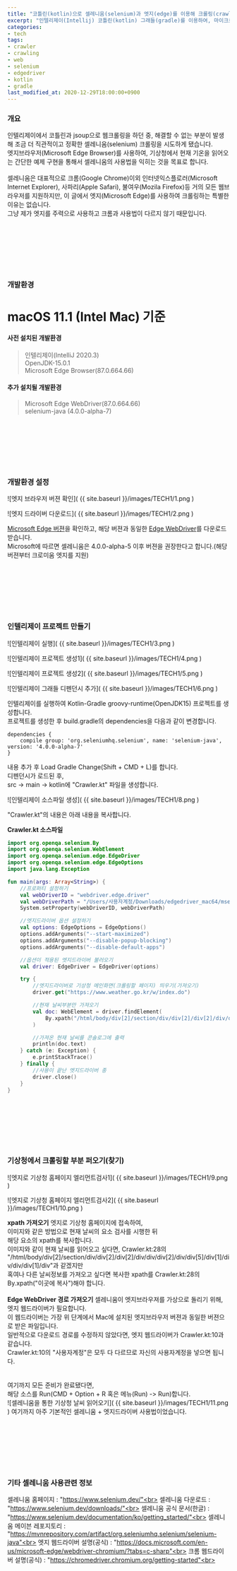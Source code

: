 ```yaml
---
title: "코틀린(kotlin)으로 셀레니움(selenium)과 엣지(edge)를 이용해 크롤링(crawling)하기"
excerpt: "인텔리제이(Intellij) 코틀린(kotlin) 그래들(gradle)를 이용하여, 마이크로소프트 엣지(edge)브라우저를 엣지드라이버(edgedriver)를 사용하여 셀레니움(selenium)으로 웹사이트 크롤러(crawler) 만들기, 기상청 날씨 예제"
categories:
- tech
tags:
- crawler
- crawling
- web
- selenium
- edgedriver
- kotlin
- gradle
last_modified_at: 2020-12-29T18:00:00+0900
---
```

### 개요

인텔리제이에서 코틀린과 jsoup으로 웹크롤링을 하던 중, 해결할 수 없는 부분이 발생해
조금 더 직관적이고 정확한 셀레니움(selenium) 크롤링을 시도하게 됐습니다.<br>
엣지브라우저(Microsoft Edge Browser)를 사용하여, 기상청에서 현재 기온을 읽어오는 간단한 예제 구현을 통해서 셀레니움의 사용법을 익히는 것을 목표로 합니다.<br>
<br>
셀레니움은 대표적으로 크롬(Google Chrome)이외 인터넷익스플로러(Microsoft Internet Explorer), 사파리(Apple Safari), 불여우(Mozila Firefox)등
거의 모든 웹브라우저를 지원하지만, 이 글에서 엣지(Microsoft Edge)를 사용하여 크롤링하는 특별한 이유는 없습니다.<br>
그냥 제가 엣지를 주력으로 사용하고 크롬과 사용법이 다르지 않기 때문입니다.<br>

<br><br><br><br><br><br>


### 개발환경

<h1>macOS 11.1 (Intel Mac) 기준</h1>

#### 사전 설치된 개발환경

> 인텔리제이(IntelliJ 2020.3)<br>
> OpenJDK\-15.0.1<br>
> Microsoft Edge Browser(87.0.664.66)<br>




#### 추가 설치될 개발환경

> Microsoft Edge WebDriver(87.0.664.66)<br>
> selenium-java (4.0.0-alpha-7)<br>

<br><br><br><br><br><br>

### 개발환경 설정

![엣지 브라우저 버젼 확인]( {{ site.baseurl }}/images/TECH1/1.png )

![엣지 드라이버 다운로드]( {{ site.baseurl }}/images/TECH1/2.png )

[Microsoft Edge 버젼](edge://settings/help)을 확인하고, 해당 버젼과 동일한 [Edge WebDriver](https://developer.microsoft.com/en-us/microsoft-edge/tools/webdriver/)를 다운로드 받습니다.<br>
Microsoft에 따르면 셀레니움은 4.0.0-alpha-5 이후 버젼을 권장한다고 합니다.(해당 버젼부터 크로미움 엣지를 지원)<br>


<br><br><br><br><br><br>

### 인텔리제이 프로젝트 만들기

![인텔리제이 실행]( {{ site.baseurl }}/images/TECH1/3.png )

![인텔리제이 프로젝트 생성1]( {{ site.baseurl }}/images/TECH1/4.png )

![인텔리제이 프로젝트 생성2]( {{ site.baseurl }}/images/TECH1/5.png )

![인텔리제이 그래들 디펜던시 추가]( {{ site.baseurl }}/images/TECH1/6.png )

인텔리제이를 실행하여 Kotlin-Gradle groovy-runtime(OpenJDK15) 프로젝트를 생성합니다.<br>
프로젝트를 생성한 후 build.gradle의 dependencies을 다음과 같이 변경합니다.<br>
```
dependencies {
    compile group: 'org.seleniumhq.selenium', name: 'selenium-java', version: '4.0.0-alpha-7'
}
```
내용 추가 후 Load Gradle Change(Shift + CMD + L)를 합니다.<br>
디펜던시가 로드된 후,<br>
src -> main -> kotlin에 "Crawler.kt" 파일을 생성합니다.<br>

![인텔리제이 소스파일 생성]( {{ site.baseurl }}/images/TECH1/8.png )

"Crawler.kt"의 내용은 아래 내용을 복사합니다.<br>

**Crawler.kt 소스파일**
```kotlin
import org.openqa.selenium.By
import org.openqa.selenium.WebElement
import org.openqa.selenium.edge.EdgeDriver
import org.openqa.selenium.edge.EdgeOptions
import java.lang.Exception

fun main(args: Array<String>) {
    //프로퍼티 설정하기
    val webDriverID = "webdriver.edge.driver"
    val webDriverPath = "/Users/사용자계정/Downloads/edgedriver_mac64/msedgedriver"
    System.setProperty(webDriverID, webDriverPath)

    //엣지드라이버 옵션 설정하기
    val options: EdgeOptions = EdgeOptions()
    options.addArguments("--start-maximized")
    options.addArguments("--disable-popup-blocking")
    options.addArguments("--disable-default-apps")

    //옵션이 적용된 엣지드라이버 불러오기
    val driver: EdgeDriver = EdgeDriver(options)

    try {
        //엣지드라이버로 기상청 메인화면(크롤링할 페이지) 띄우기(가져오기)
        driver.get("https://www.weather.go.kr/w/index.do")

        //현재 날씨부분만 가져오기
        val doc: WebElement = driver.findElement(
            By.xpath("/html/body/div[2]/section/div/div[2]/div[2]/div/div/div[2]/div/div[5]/div[1]/div/div/div[1]/div")
        )

        //가져온 현재 날씨를 콘솔로그에 출력
        println(doc.text)
    } catch (e: Exception) {
        e.printStackTrace()
    } finally {
        //사용이 끝난 엣지드라이버 종
        driver.close()
    }
}
```

<br><br><br><br><br><br>


### 기상청에서 크롤링할 부분 퍼오기(찾기)

![엣지로 기상청 홈페이지 엘리먼트검사1]( {{ site.baseurl }}/images/TECH1/9.png )

![엣지로 기상청 홈페이지 엘리먼트검사2]( {{ site.baseurl }}/images/TECH1/10.png )

**xpath 가져오기**
엣지로 기상청 홈페이지에 접속하여,<br>
이미지와 같은 방법으로 현재 날씨의 요소 검사를 시행한 뒤<br>
해당 요소의 xpath를 복사합니다.<br>
이미지와 같이 현재 날씨를 읽어오고 싶다면, Crawler.kt:28의<br>
"/html/body/div[2]/section/div/div[2]/div[2]/div/div/div[2]/div/div[5]/div[1]/div/div/div[1]/div"과 같겠지만<br>
혹여나 다른 날씨정보를 가져오고 싶다면 복사한 xpath를 Crawler.kt:28의 By.xpath("이곳에 복사")해야 합니다.<br><br>
**Edge WebDriver 경로 가져오기**
셀레니움이 엣지브라우져를 가상으로 돌리기 위해, 엣지 웹드라이버가 필요합니다.<br>
이 웹드라이버는 가장 위 단계에서 Mac에 설치된 엣지브라우저 버젼과 동일한 버젼으로 받은 파일입니다.<br>
일반적으로 다운로드 경로를 수정하지 않았다면, 엣지 웹드라이버가 Crawler.kt:10과 같습니다.<br>
Crawler.kt:10의 "사용자계정"은 모두 다 다르므로 자신의 사용자계정을 넣으면 됩니다.<br>
<br>
<br>
여기까지 모든 준비가 완료됐다면,<br>
해당 소스를 Run(CMD + Option + R 혹은 메뉴(Run) -> Run)합니다.<br>
![셀레니움을 통한 기상청 날씨 읽어오기]( {{ site.baseurl }}/images/TECH1/11.png )
여기까지 아주 기본적인 셀레니움 + 엣지드라이버 사용법이었습니다.<br>

<br><br><br><br><br><br>


### 기타 셀레니움 사용관련 정보

셀레니움 홈페이지 : "https://www.selenium.dev/"<br>
셀레니움 다운로드 : "https://www.selenium.dev/downloads/"<br>
셀레니움 공식 문서(한글) : "https://www.selenium.dev/documentation/ko/getting_started/"<br>
셀레니움 메이븐 레포지토리 : "https://mvnrepository.com/artifact/org.seleniumhq.selenium/selenium-java"<br>
엣지 웹드라이버 설명(공식) : "https://docs.microsoft.com/en-us/microsoft-edge/webdriver-chromium/?tabs=c-sharp"<br>
크롬 웹드라이버 설명(공식) : "https://chromedriver.chromium.org/getting-started"<br>